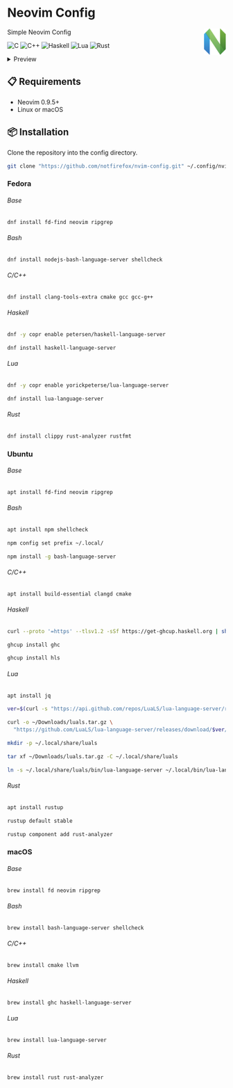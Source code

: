 # Neovim Config
<a href="https://neovim.io/" width="50px" align="right">
  <img src="./assets/nvim-logo.svg" width="50px" alt="Neovim Logo" align="right"/>
</a>

Simple Neovim Config

![C](https://img.shields.io/badge/c-%2300599C.svg?style=flat&logo=c&logoColor=white)
![C++](https://img.shields.io/badge/c++-%2300599C.svg?style=flat&logo=c%2B%2B&logoColor=white)
![Haskell](https://img.shields.io/badge/haskell-5e5086?style=flat&logo=haskell&logoColor=white)
![Lua](https://img.shields.io/badge/lua-%232C2D72.svg?style=flat&logo=lua&logoColor=white)
![Rust](https://img.shields.io/badge/rust-%23000000.svg?style=flat&logo=rust&logoColor=white)

<details>
  <summary>Preview</summary>
    <div align="center">
      <picture>
        <source media="(prefers-color-scheme: dark)" srcset="./assets/screenshot-dark.png" width="780px" alt="screenshot"/>
        <img src="./assets/screenshot-light.png" width="780px" alt="screenshot"/>
      </picture>
    </div>
</details>

## :clipboard: Requirements
- Neovim 0.9.5+
- Linux or macOS

## :package: Installation
Clone the repository into the config directory.
```sh
git clone "https://github.com/notfirefox/nvim-config.git" ~/.config/nvim
```

### Fedora
###### Base
```sh
dnf install fd-find neovim ripgrep
```
###### Bash
```sh
dnf install nodejs-bash-language-server shellcheck
```
###### C/C++
```sh
dnf install clang-tools-extra cmake gcc gcc-g++
```
###### Haskell
```sh
dnf -y copr enable petersen/haskell-language-server
```
```sh
dnf install haskell-language-server
```
###### Lua
```sh
dnf -y copr enable yorickpeterse/lua-language-server
```
```sh
dnf install lua-language-server
```
###### Rust
```sh
dnf install clippy rust-analyzer rustfmt
```

### Ubuntu
###### Base
```sh
apt install fd-find neovim ripgrep
```
###### Bash
```sh
apt install npm shellcheck
```
```sh
npm config set prefix ~/.local/
```
```sh
npm install -g bash-language-server
```
###### C/C++
```sh
apt install build-essential clangd cmake
```
###### Haskell
```sh
curl --proto '=https' --tlsv1.2 -sSf https://get-ghcup.haskell.org | sh
```
```sh
ghcup install ghc
```
```sh
ghcup install hls
```
###### Lua
```sh
apt install jq
```
```sh
ver=$(curl -s "https://api.github.com/repos/LuaLS/lua-language-server/releases/latest" | jq -r '.tag_name')
```
```sh
curl -o ~/Downloads/luals.tar.gz \
  "https://github.com/LuaLS/lua-language-server/releases/download/$ver/lua-language-server-$ver-linux-x64.tar.gz"
```
```sh
mkdir -p ~/.local/share/luals
```
```sh
tar xf ~/Downloads/luals.tar.gz -C ~/.local/share/luals
```
```sh
ln -s ~/.local/share/luals/bin/lua-language-server ~/.local/bin/lua-language-server
```
###### Rust
```sh
apt install rustup
```
```sh
rustup default stable
```
```sh
rustup component add rust-analyzer
```

### macOS
###### Base
```sh
brew install fd neovim ripgrep
```
###### Bash
```sh
brew install bash-language-server shellcheck
```
###### C/C++
```sh
brew install cmake llvm
```
###### Haskell
```sh
brew install ghc haskell-language-server
```
###### Lua
```sh
brew install lua-language-server
```
###### Rust
```sh
brew install rust rust-analyzer
```
